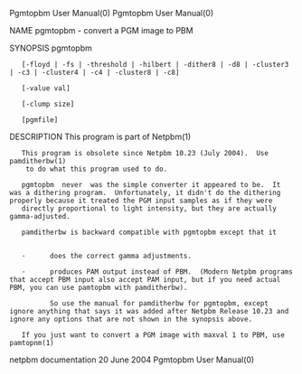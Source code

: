 Pgmtopbm User Manual(0)                                                                                                                                                               Pgmtopbm User Manual(0)



NAME
       pgmtopbm - convert a PGM image to PBM


SYNOPSIS
       pgmtopbm

       [-floyd | -fs | -threshold | -hilbert | -dither8 | -d8 | -cluster3 | -c3 | -cluster4 | -c4 | -cluster8 | -c8]

       [-value val]

       [-clump size]

       [pgmfile]


DESCRIPTION
       This program is part of Netpbm(1)

       This program is obsolete since Netpbm 10.23 (July 2004).  Use pamditherbw(1)
        to do what this program used to do.

       pgmtopbm  never  was the simple converter it appeared to be.  It was a dithering program.  Unfortunately, it didn't do the dithering properly because it treated the PGM input samples as if they were
       directly proportional to light intensity, but they are actually gamma-adjusted.

       pamditherbw is backward compatible with pgmtopbm except that it


       ·      does the correct gamma adjustments.

       ·      produces PAM output instead of PBM.  (Modern Netpbm programs that accept PBM input also accept PAM input, but if you need actual PBM, you can use pamtopbm with pamditherbw).

              So use the manual for pamditherbw for pgmtopbm, except ignore anything that says it was added after Netpbm Release 10.23 and ignore any options that are not shown in the synopsis above.

       If you just want to convert a PGM image with maxval 1 to PBM, use pamtopnm(1)



netpbm documentation                                                                             20 June 2004                                                                         Pgmtopbm User Manual(0)
